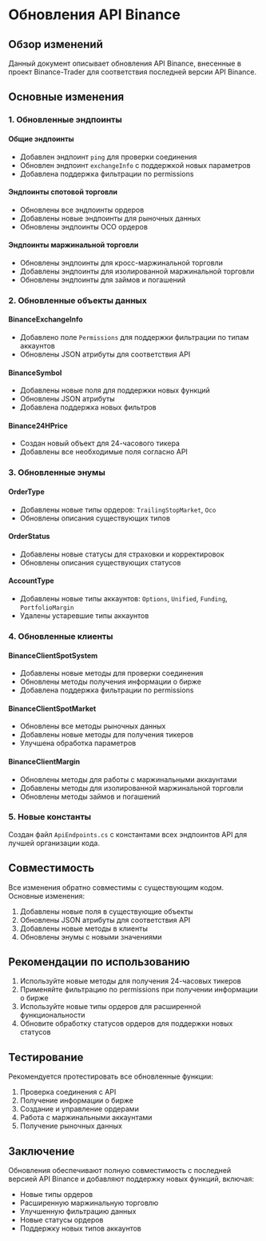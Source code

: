 # Обновления API Binance

## Обзор изменений

Данный документ описывает обновления API Binance, внесенные в проект Binance-Trader для соответствия последней версии API Binance.

## Основные изменения

### 1. Обновленные эндпоинты

#### Общие эндпоинты
- Добавлен эндпоинт `ping` для проверки соединения
- Обновлен эндпоинт `exchangeInfo` с поддержкой новых параметров
- Добавлена поддержка фильтрации по permissions

#### Эндпоинты спотовой торговли
- Обновлены все эндпоинты ордеров
- Добавлены новые эндпоинты для рыночных данных
- Обновлены эндпоинты OCO ордеров

#### Эндпоинты маржинальной торговли
- Обновлены эндпоинты для кросс-маржинальной торговли
- Добавлены эндпоинты для изолированной маржинальной торговли
- Обновлены эндпоинты для займов и погашений

### 2. Обновленные объекты данных

#### BinanceExchangeInfo
- Добавлено поле `Permissions` для поддержки фильтрации по типам аккаунтов
- Обновлены JSON атрибуты для соответствия API

#### BinanceSymbol
- Добавлены новые поля для поддержки новых функций
- Обновлены JSON атрибуты
- Добавлена поддержка новых фильтров

#### Binance24HPrice
- Создан новый объект для 24-часового тикера
- Добавлены все необходимые поля согласно API

### 3. Обновленные энумы

#### OrderType
- Добавлены новые типы ордеров: `TrailingStopMarket`, `Oco`
- Обновлены описания существующих типов

#### OrderStatus
- Добавлены новые статусы для страховки и корректировок
- Обновлены описания существующих статусов

#### AccountType
- Добавлены новые типы аккаунтов: `Options`, `Unified`, `Funding`, `PortfolioMargin`
- Удалены устаревшие типы аккаунтов

### 4. Обновленные клиенты

#### BinanceClientSpotSystem
- Добавлены новые методы для проверки соединения
- Обновлены методы получения информации о бирже
- Добавлена поддержка фильтрации по permissions

#### BinanceClientSpotMarket
- Обновлены все методы рыночных данных
- Добавлены новые методы для получения тикеров
- Улучшена обработка параметров

#### BinanceClientMargin
- Обновлены методы для работы с маржинальными аккаунтами
- Добавлены методы для изолированной маржинальной торговли
- Обновлены методы займов и погашений

### 5. Новые константы

Создан файл `ApiEndpoints.cs` с константами всех эндпоинтов API для лучшей организации кода.

## Совместимость

Все изменения обратно совместимы с существующим кодом. Основные изменения:

1. Добавлены новые поля в существующие объекты
2. Обновлены JSON атрибуты для соответствия API
3. Добавлены новые методы в клиенты
4. Обновлены энумы с новыми значениями

## Рекомендации по использованию

1. Используйте новые методы для получения 24-часовых тикеров
2. Применяйте фильтрацию по permissions при получении информации о бирже
3. Используйте новые типы ордеров для расширенной функциональности
4. Обновите обработку статусов ордеров для поддержки новых статусов

## Тестирование

Рекомендуется протестировать все обновленные функции:

1. Проверка соединения с API
2. Получение информации о бирже
3. Создание и управление ордерами
4. Работа с маржинальными аккаунтами
5. Получение рыночных данных

## Заключение

Обновления обеспечивают полную совместимость с последней версией API Binance и добавляют поддержку новых функций, включая:

- Новые типы ордеров
- Расширенную маржинальную торговлю
- Улучшенную фильтрацию данных
- Новые статусы ордеров
- Поддержку новых типов аккаунтов 